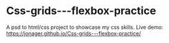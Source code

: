 # Css-grids---flexbox-practice
A psd to html/css project to showcase my css skills.
Live demo: https://jonager.github.io/Css-grids---flexbox-practice/
